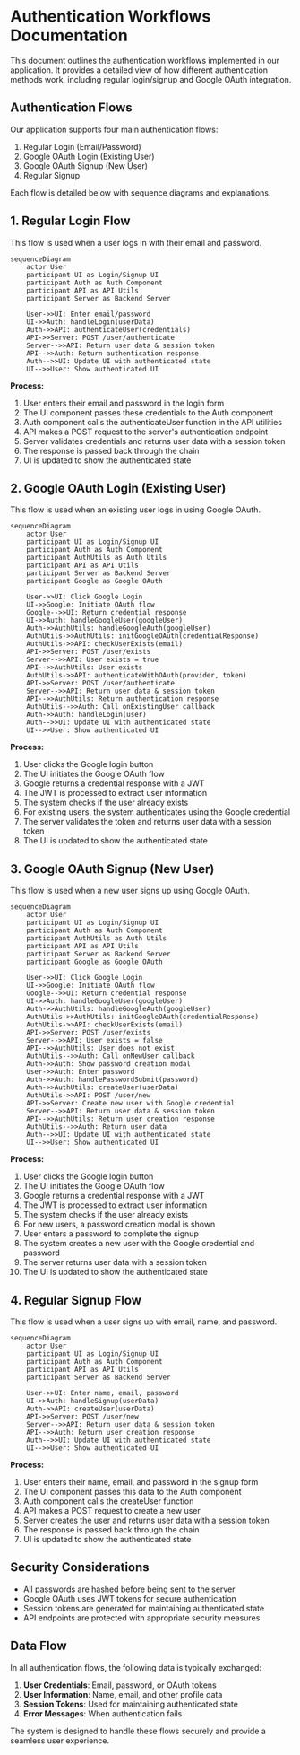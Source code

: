 # Authentication Workflows Documentation

This document outlines the authentication workflows implemented in our application. It provides a detailed view of how different authentication methods work, including regular
login/signup and Google OAuth integration.

## Authentication Flows

Our application supports four main authentication flows:

1. Regular Login (Email/Password)
2. Google OAuth Login (Existing User)
3. Google OAuth Signup (New User)
4. Regular Signup

Each flow is detailed below with sequence diagrams and explanations.

## 1. Regular Login Flow

This flow is used when a user logs in with their email and password.

```mermaid
sequenceDiagram
    actor User
    participant UI as Login/Signup UI
    participant Auth as Auth Component
    participant API as API Utils
    participant Server as Backend Server

    User->>UI: Enter email/password
    UI->>Auth: handleLogin(userData)
    Auth->>API: authenticateUser(credentials)
    API->>Server: POST /user/authenticate
    Server-->>API: Return user data & session token
    API-->>Auth: Return authentication response
    Auth-->>UI: Update UI with authenticated state
    UI-->>User: Show authenticated UI
```

**Process:**

1. User enters their email and password in the login form
2. The UI component passes these credentials to the Auth component
3. Auth component calls the authenticateUser function in the API utilities
4. API makes a POST request to the server's authentication endpoint
5. Server validates credentials and returns user data with a session token
6. The response is passed back through the chain
7. UI is updated to show the authenticated state

## 2. Google OAuth Login (Existing User)

This flow is used when an existing user logs in using Google OAuth.

```mermaid
sequenceDiagram
    actor User
    participant UI as Login/Signup UI
    participant Auth as Auth Component
    participant AuthUtils as Auth Utils
    participant API as API Utils
    participant Server as Backend Server
    participant Google as Google OAuth

    User->>UI: Click Google Login
    UI->>Google: Initiate OAuth flow
    Google-->>UI: Return credential response
    UI->>Auth: handleGoogleUser(googleUser)
    Auth->>AuthUtils: handleGoogleAuth(googleUser)
    AuthUtils->>AuthUtils: initGoogleOAuth(credentialResponse)
    AuthUtils->>API: checkUserExists(email)
    API->>Server: POST /user/exists
    Server-->>API: User exists = true
    API-->>AuthUtils: User exists
    AuthUtils->>API: authenticateWithOAuth(provider, token)
    API->>Server: POST /user/authenticate
    Server-->>API: Return user data & session token
    API-->>AuthUtils: Return authentication response
    AuthUtils-->>Auth: Call onExistingUser callback
    Auth->>Auth: handleLogin(user)
    Auth-->>UI: Update UI with authenticated state
    UI-->>User: Show authenticated UI
```

**Process:**

1. User clicks the Google login button
2. The UI initiates the Google OAuth flow
3. Google returns a credential response with a JWT
4. The JWT is processed to extract user information
5. The system checks if the user already exists
6. For existing users, the system authenticates using the Google credential
7. The server validates the token and returns user data with a session token
8. The UI is updated to show the authenticated state

## 3. Google OAuth Signup (New User)

This flow is used when a new user signs up using Google OAuth.

```mermaid
sequenceDiagram
    actor User
    participant UI as Login/Signup UI
    participant Auth as Auth Component
    participant AuthUtils as Auth Utils
    participant API as API Utils
    participant Server as Backend Server
    participant Google as Google OAuth

    User->>UI: Click Google Login
    UI->>Google: Initiate OAuth flow
    Google-->>UI: Return credential response
    UI->>Auth: handleGoogleUser(googleUser)
    Auth->>AuthUtils: handleGoogleAuth(googleUser)
    AuthUtils->>AuthUtils: initGoogleOAuth(credentialResponse)
    AuthUtils->>API: checkUserExists(email)
    API->>Server: POST /user/exists
    Server-->>API: User exists = false
    API-->>AuthUtils: User does not exist
    AuthUtils-->>Auth: Call onNewUser callback
    Auth->>Auth: Show password creation modal
    User->>Auth: Enter password
    Auth->>Auth: handlePasswordSubmit(password)
    Auth->>AuthUtils: createUser(userData)
    AuthUtils->>API: POST /user/new
    API->>Server: Create new user with Google credential
    Server-->>API: Return user data & session token
    API-->>AuthUtils: Return user creation response
    AuthUtils-->>Auth: Return user data
    Auth-->>UI: Update UI with authenticated state
    UI-->>User: Show authenticated UI
```

**Process:**

1. User clicks the Google login button
2. The UI initiates the Google OAuth flow
3. Google returns a credential response with a JWT
4. The JWT is processed to extract user information
5. The system checks if the user already exists
6. For new users, a password creation modal is shown
7. User enters a password to complete the signup
8. The system creates a new user with the Google credential and password
9. The server returns user data with a session token
10. The UI is updated to show the authenticated state

## 4. Regular Signup Flow

This flow is used when a user signs up with email, name, and password.

```mermaid
sequenceDiagram
    actor User
    participant UI as Login/Signup UI
    participant Auth as Auth Component
    participant API as API Utils
    participant Server as Backend Server

    User->>UI: Enter name, email, password
    UI->>Auth: handleSignup(userData)
    Auth->>API: createUser(userData)
    API->>Server: POST /user/new
    Server-->>API: Return user data & session token
    API-->>Auth: Return user creation response
    Auth-->>UI: Update UI with authenticated state
    UI-->>User: Show authenticated UI
```

**Process:**

1. User enters their name, email, and password in the signup form
2. The UI component passes this data to the Auth component
3. Auth component calls the createUser function
4. API makes a POST request to create a new user
5. Server creates the user and returns user data with a session token
6. The response is passed back through the chain
7. UI is updated to show the authenticated state

## Security Considerations

- All passwords are hashed before being sent to the server
- Google OAuth uses JWT tokens for secure authentication
- Session tokens are generated for maintaining authenticated state
- API endpoints are protected with appropriate security measures

## Data Flow

In all authentication flows, the following data is typically exchanged:

1. **User Credentials**: Email, password, or OAuth tokens
2. **User Information**: Name, email, and other profile data
3. **Session Tokens**: Used for maintaining authenticated state
4. **Error Messages**: When authentication fails

The system is designed to handle these flows securely and provide a seamless user experience.
